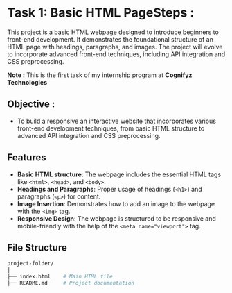 # Task 1: Basic HTML PageSteps :
This project is a basic HTML webpage designed to introduce beginners to front-end development. It demonstrates the foundational structure of an HTML page with headings, paragraphs, and images. The project will evolve to incorporate advanced front-end techniques, including API integration and CSS preprocessing.

**Note :** This is the first task of my internship program at **Cognifyz Technologies**

## Objective :
- To build a responsive an interactive website that incorporates various front-end development techniques, from basic HTML structure to advanced API integration and CSS preprocessing.

## Features

- **Basic HTML structure**: The webpage includes the essential HTML tags like `<html>`, `<head>`, and `<body>`.
- **Headings and Paragraphs**: Proper usage of headings (`<h1>`) and paragraphs (`<p>`) for content.
- **Image Insertion**: Demonstrates how to add an image to the webpage with the `<img>` tag.
- **Responsive Design**: The webpage is structured to be responsive and mobile-friendly with the help of the `<meta name="viewport">` tag.

## File Structure

```bash
project-folder/
│
├── index.html    # Main HTML file
├── README.md     # Project documentation
```